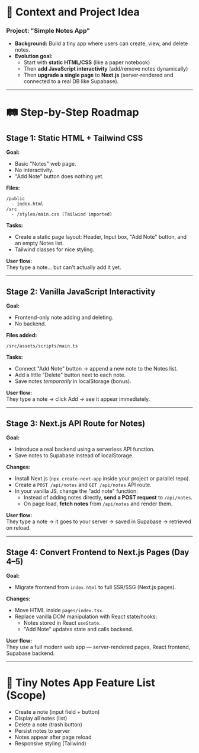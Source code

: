 # 🧠 Context and Project Idea

### **Project: "Simple Notes App"**

- **Background:** Build a tiny app where users can create, view, and delete notes.
- **Evolution goal:**  
  - Start with **static HTML/CSS** (like a paper notebook)  
  - Then **add JavaScript interactivity** (add/remove notes dynamically)  
  - Then **upgrade a single page** to **Next.js** (server-rendered and connected to a real DB like Supabase).

---
  
# 🛤️ **Step-by-Step Roadmap**

## **Stage 1: Static HTML + Tailwind CSS**

**Goal:**  
- Basic "Notes" web page.
- No interactivity.  
- "Add Note" button does nothing yet.

**Files:**
```
/public
  - index.html
/src
  - /styles/main.css (Tailwind imported)
```

**Tasks:**
- Create a static page layout: Header, Input box, "Add Note" button, and an empty Notes list.
- Tailwind classes for nice styling.

**User flow:**  
They type a note... but can't actually add it yet.

---

## **Stage 2: Vanilla JavaScript Interactivity**

**Goal:**  
- Frontend-only note adding and deleting.  
- No backend.

**Files added:**
```
/src/assets/scripts/main.ts
```

**Tasks:**
- Connect "Add Note" button → append a new note to the Notes list.
- Add a little "Delete" button next to each note.
- Save notes *temporarily* in localStorage (bonus).

**User flow:**  
They type a note → click Add → see it appear immediately.

---

## **Stage 3: Next.js API Route for Notes)**

**Goal:**  
- Introduce a real backend using a serverless API function.
- Save notes to Supabase instead of localStorage.

**Changes:**
- Install Next.js (`npx create-next-app` inside your project or parallel repo).
- Create a `POST /api/notes` and `GET /api/notes` API route.
- In your vanilla JS, change the "add note" function:
  - Instead of adding notes directly, **send a POST request** to `/api/notes`.
  - On page load, **fetch notes** from `/api/notes` and render them.

**User flow:**  
They type a note → it goes to your server → saved in Supabase → retrieved on reload.

---

## **Stage 4: Convert Frontend to Next.js Pages (Day 4–5)**

**Goal:**  
- Migrate frontend from `index.html` to full SSR/SSG (Next.js pages).

**Changes:**
- Move HTML inside `pages/index.tsx`.
- Replace vanilla DOM manipulation with React state/hooks:
  - Notes stored in React `useState`.
  - "Add Note" updates state and calls backend.

**User flow:**  
They use a full modern web app — server-rendered pages, React frontend, Supabase backend.

---

# 🎯 Tiny Notes App Feature List (Scope)

- Create a note (input field + button)
- Display all notes (list)
- Delete a note (trash button)
- Persist notes to server
- Notes appear after page reload
- Responsive styling (Tailwind)